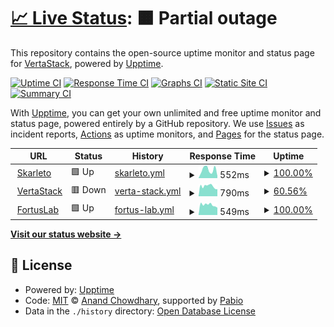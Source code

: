 # [📈 Live Status](https://demo.upptime.js.org): <!--live status--> **🟧 Partial outage**

This repository contains the open-source uptime monitor and status page for [VertaStack](https://vertastack.com), powered by [Upptime](https://github.com/upptime/upptime).

[![Uptime CI](https://github.com/VertaStack/upptime/workflows/Uptime%20CI/badge.svg)](https://github.com/VertaStack/upptime/actions?query=workflow%3A%22Uptime+CI%22)
[![Response Time CI](https://github.com/VertaStack/upptime/workflows/Response%20Time%20CI/badge.svg)](https://github.com/VertaStack/upptime/actions?query=workflow%3A%22Response+Time+CI%22)
[![Graphs CI](https://github.com/VertaStack/upptime/workflows/Graphs%20CI/badge.svg)](https://github.com/VertaStack/upptime/actions?query=workflow%3A%22Graphs+CI%22)
[![Static Site CI](https://github.com/VertaStack/upptime/workflows/Static%20Site%20CI/badge.svg)](https://github.com/VertaStack/upptime/actions?query=workflow%3A%22Static+Site+CI%22)
[![Summary CI](https://github.com/VertaStack/upptime/workflows/Summary%20CI/badge.svg)](https://github.com/VertaStack/upptime/actions?query=workflow%3A%22Summary+CI%22)

With [Upptime](https://upptime.js.org), you can get your own unlimited and free uptime monitor and status page, powered entirely by a GitHub repository. We use [Issues](https://github.com/VertaStack/upptime/issues) as incident reports, [Actions](https://github.com/VertaStack/upptime/actions) as uptime monitors, and [Pages](https://demo.upptime.js.org) for the status page.

<!--start: status pages-->
<!-- This summary is generated by Upptime (https://github.com/upptime/upptime) -->
<!-- Do not edit this manually, your changes will be overwritten -->
<!-- prettier-ignore -->
| URL | Status | History | Response Time | Uptime |
| --- | ------ | ------- | ------------- | ------ |
| <img alt="" src="https://icons.duckduckgo.com/ip3/skarleto.com.ico" height="13"> [Skarleto](https://skarleto.com) | 🟩 Up | [skarleto.yml](https://github.com/vertastack/upptime/commits/HEAD/history/skarleto.yml) | <details><summary><img alt="Response time graph" src="./graphs/skarleto/response-time-week.png" height="20"> 552ms</summary><br><a href="https://demo.upptime.js.org/history/skarleto"><img alt="Response time 552" src="https://img.shields.io/endpoint?url=https%3A%2F%2Fraw.githubusercontent.com%2Fvertastack%2Fupptime%2FHEAD%2Fapi%2Fskarleto%2Fresponse-time.json"></a><br><a href="https://demo.upptime.js.org/history/skarleto"><img alt="24-hour response time 552" src="https://img.shields.io/endpoint?url=https%3A%2F%2Fraw.githubusercontent.com%2Fvertastack%2Fupptime%2FHEAD%2Fapi%2Fskarleto%2Fresponse-time-day.json"></a><br><a href="https://demo.upptime.js.org/history/skarleto"><img alt="7-day response time 552" src="https://img.shields.io/endpoint?url=https%3A%2F%2Fraw.githubusercontent.com%2Fvertastack%2Fupptime%2FHEAD%2Fapi%2Fskarleto%2Fresponse-time-week.json"></a><br><a href="https://demo.upptime.js.org/history/skarleto"><img alt="30-day response time 552" src="https://img.shields.io/endpoint?url=https%3A%2F%2Fraw.githubusercontent.com%2Fvertastack%2Fupptime%2FHEAD%2Fapi%2Fskarleto%2Fresponse-time-month.json"></a><br><a href="https://demo.upptime.js.org/history/skarleto"><img alt="1-year response time 552" src="https://img.shields.io/endpoint?url=https%3A%2F%2Fraw.githubusercontent.com%2Fvertastack%2Fupptime%2FHEAD%2Fapi%2Fskarleto%2Fresponse-time-year.json"></a></details> | <details><summary><a href="https://demo.upptime.js.org/history/skarleto">100.00%</a></summary><a href="https://demo.upptime.js.org/history/skarleto"><img alt="All-time uptime 100.00%" src="https://img.shields.io/endpoint?url=https%3A%2F%2Fraw.githubusercontent.com%2Fvertastack%2Fupptime%2FHEAD%2Fapi%2Fskarleto%2Fuptime.json"></a><br><a href="https://demo.upptime.js.org/history/skarleto"><img alt="24-hour uptime 100.00%" src="https://img.shields.io/endpoint?url=https%3A%2F%2Fraw.githubusercontent.com%2Fvertastack%2Fupptime%2FHEAD%2Fapi%2Fskarleto%2Fuptime-day.json"></a><br><a href="https://demo.upptime.js.org/history/skarleto"><img alt="7-day uptime 100.00%" src="https://img.shields.io/endpoint?url=https%3A%2F%2Fraw.githubusercontent.com%2Fvertastack%2Fupptime%2FHEAD%2Fapi%2Fskarleto%2Fuptime-week.json"></a><br><a href="https://demo.upptime.js.org/history/skarleto"><img alt="30-day uptime 100.00%" src="https://img.shields.io/endpoint?url=https%3A%2F%2Fraw.githubusercontent.com%2Fvertastack%2Fupptime%2FHEAD%2Fapi%2Fskarleto%2Fuptime-month.json"></a><br><a href="https://demo.upptime.js.org/history/skarleto"><img alt="1-year uptime 100.00%" src="https://img.shields.io/endpoint?url=https%3A%2F%2Fraw.githubusercontent.com%2Fvertastack%2Fupptime%2FHEAD%2Fapi%2Fskarleto%2Fuptime-year.json"></a></details>
| <img alt="" src="https://icons.duckduckgo.com/ip3/vertastack.com.ico" height="13"> [VertaStack](https://vertastack.com) | 🟥 Down | [verta-stack.yml](https://github.com/vertastack/upptime/commits/HEAD/history/verta-stack.yml) | <details><summary><img alt="Response time graph" src="./graphs/verta-stack/response-time-week.png" height="20"> 790ms</summary><br><a href="https://demo.upptime.js.org/history/verta-stack"><img alt="Response time 790" src="https://img.shields.io/endpoint?url=https%3A%2F%2Fraw.githubusercontent.com%2Fvertastack%2Fupptime%2FHEAD%2Fapi%2Fverta-stack%2Fresponse-time.json"></a><br><a href="https://demo.upptime.js.org/history/verta-stack"><img alt="24-hour response time 790" src="https://img.shields.io/endpoint?url=https%3A%2F%2Fraw.githubusercontent.com%2Fvertastack%2Fupptime%2FHEAD%2Fapi%2Fverta-stack%2Fresponse-time-day.json"></a><br><a href="https://demo.upptime.js.org/history/verta-stack"><img alt="7-day response time 790" src="https://img.shields.io/endpoint?url=https%3A%2F%2Fraw.githubusercontent.com%2Fvertastack%2Fupptime%2FHEAD%2Fapi%2Fverta-stack%2Fresponse-time-week.json"></a><br><a href="https://demo.upptime.js.org/history/verta-stack"><img alt="30-day response time 790" src="https://img.shields.io/endpoint?url=https%3A%2F%2Fraw.githubusercontent.com%2Fvertastack%2Fupptime%2FHEAD%2Fapi%2Fverta-stack%2Fresponse-time-month.json"></a><br><a href="https://demo.upptime.js.org/history/verta-stack"><img alt="1-year response time 790" src="https://img.shields.io/endpoint?url=https%3A%2F%2Fraw.githubusercontent.com%2Fvertastack%2Fupptime%2FHEAD%2Fapi%2Fverta-stack%2Fresponse-time-year.json"></a></details> | <details><summary><a href="https://demo.upptime.js.org/history/verta-stack">60.56%</a></summary><a href="https://demo.upptime.js.org/history/verta-stack"><img alt="All-time uptime 60.56%" src="https://img.shields.io/endpoint?url=https%3A%2F%2Fraw.githubusercontent.com%2Fvertastack%2Fupptime%2FHEAD%2Fapi%2Fverta-stack%2Fuptime.json"></a><br><a href="https://demo.upptime.js.org/history/verta-stack"><img alt="24-hour uptime 60.56%" src="https://img.shields.io/endpoint?url=https%3A%2F%2Fraw.githubusercontent.com%2Fvertastack%2Fupptime%2FHEAD%2Fapi%2Fverta-stack%2Fuptime-day.json"></a><br><a href="https://demo.upptime.js.org/history/verta-stack"><img alt="7-day uptime 60.56%" src="https://img.shields.io/endpoint?url=https%3A%2F%2Fraw.githubusercontent.com%2Fvertastack%2Fupptime%2FHEAD%2Fapi%2Fverta-stack%2Fuptime-week.json"></a><br><a href="https://demo.upptime.js.org/history/verta-stack"><img alt="30-day uptime 60.56%" src="https://img.shields.io/endpoint?url=https%3A%2F%2Fraw.githubusercontent.com%2Fvertastack%2Fupptime%2FHEAD%2Fapi%2Fverta-stack%2Fuptime-month.json"></a><br><a href="https://demo.upptime.js.org/history/verta-stack"><img alt="1-year uptime 60.56%" src="https://img.shields.io/endpoint?url=https%3A%2F%2Fraw.githubusercontent.com%2Fvertastack%2Fupptime%2FHEAD%2Fapi%2Fverta-stack%2Fuptime-year.json"></a></details>
| <img alt="" src="https://icons.duckduckgo.com/ip3/fortuslab.com.ico" height="13"> [FortusLab](https://fortuslab.com/) | 🟩 Up | [fortus-lab.yml](https://github.com/vertastack/upptime/commits/HEAD/history/fortus-lab.yml) | <details><summary><img alt="Response time graph" src="./graphs/fortus-lab/response-time-week.png" height="20"> 549ms</summary><br><a href="https://demo.upptime.js.org/history/fortus-lab"><img alt="Response time 549" src="https://img.shields.io/endpoint?url=https%3A%2F%2Fraw.githubusercontent.com%2Fvertastack%2Fupptime%2FHEAD%2Fapi%2Ffortus-lab%2Fresponse-time.json"></a><br><a href="https://demo.upptime.js.org/history/fortus-lab"><img alt="24-hour response time 549" src="https://img.shields.io/endpoint?url=https%3A%2F%2Fraw.githubusercontent.com%2Fvertastack%2Fupptime%2FHEAD%2Fapi%2Ffortus-lab%2Fresponse-time-day.json"></a><br><a href="https://demo.upptime.js.org/history/fortus-lab"><img alt="7-day response time 549" src="https://img.shields.io/endpoint?url=https%3A%2F%2Fraw.githubusercontent.com%2Fvertastack%2Fupptime%2FHEAD%2Fapi%2Ffortus-lab%2Fresponse-time-week.json"></a><br><a href="https://demo.upptime.js.org/history/fortus-lab"><img alt="30-day response time 549" src="https://img.shields.io/endpoint?url=https%3A%2F%2Fraw.githubusercontent.com%2Fvertastack%2Fupptime%2FHEAD%2Fapi%2Ffortus-lab%2Fresponse-time-month.json"></a><br><a href="https://demo.upptime.js.org/history/fortus-lab"><img alt="1-year response time 549" src="https://img.shields.io/endpoint?url=https%3A%2F%2Fraw.githubusercontent.com%2Fvertastack%2Fupptime%2FHEAD%2Fapi%2Ffortus-lab%2Fresponse-time-year.json"></a></details> | <details><summary><a href="https://demo.upptime.js.org/history/fortus-lab">100.00%</a></summary><a href="https://demo.upptime.js.org/history/fortus-lab"><img alt="All-time uptime 100.00%" src="https://img.shields.io/endpoint?url=https%3A%2F%2Fraw.githubusercontent.com%2Fvertastack%2Fupptime%2FHEAD%2Fapi%2Ffortus-lab%2Fuptime.json"></a><br><a href="https://demo.upptime.js.org/history/fortus-lab"><img alt="24-hour uptime 100.00%" src="https://img.shields.io/endpoint?url=https%3A%2F%2Fraw.githubusercontent.com%2Fvertastack%2Fupptime%2FHEAD%2Fapi%2Ffortus-lab%2Fuptime-day.json"></a><br><a href="https://demo.upptime.js.org/history/fortus-lab"><img alt="7-day uptime 100.00%" src="https://img.shields.io/endpoint?url=https%3A%2F%2Fraw.githubusercontent.com%2Fvertastack%2Fupptime%2FHEAD%2Fapi%2Ffortus-lab%2Fuptime-week.json"></a><br><a href="https://demo.upptime.js.org/history/fortus-lab"><img alt="30-day uptime 100.00%" src="https://img.shields.io/endpoint?url=https%3A%2F%2Fraw.githubusercontent.com%2Fvertastack%2Fupptime%2FHEAD%2Fapi%2Ffortus-lab%2Fuptime-month.json"></a><br><a href="https://demo.upptime.js.org/history/fortus-lab"><img alt="1-year uptime 100.00%" src="https://img.shields.io/endpoint?url=https%3A%2F%2Fraw.githubusercontent.com%2Fvertastack%2Fupptime%2FHEAD%2Fapi%2Ffortus-lab%2Fuptime-year.json"></a></details>

<!--end: status pages-->

[**Visit our status website →**](https://demo.upptime.js.org)

## 📄 License

- Powered by: [Upptime](https://github.com/upptime/upptime)
- Code: [MIT](./LICENSE) © [Anand Chowdhary](https://anandchowdhary.com), supported by [Pabio](https://pabio.com)
- Data in the `./history` directory: [Open Database License](https://opendatacommons.org/licenses/odbl/1-0/)
